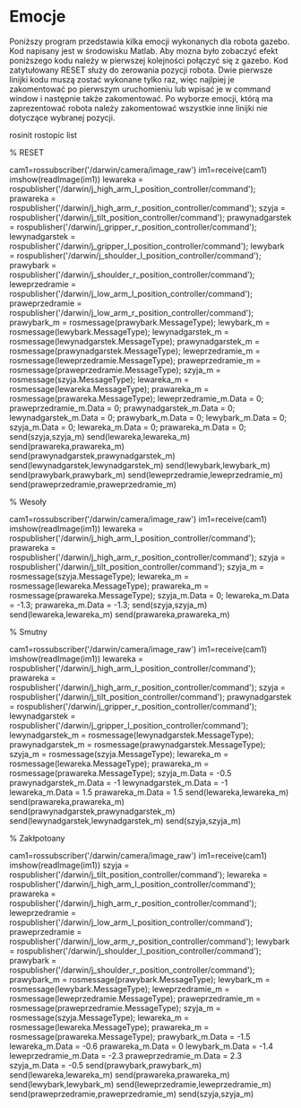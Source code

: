 # Emocje
Poniższy program przedstawia kilka emocji wykonanych dla robota gazebo. Kod napisany jest w środowisku Matlab. 
Aby mozna było zobaczyć efekt poniższego kodu należy w pierwszej kolejności połączyć się z gazebo.
Kod zatytułowany RESET służy do zerowania pozycji robota.
Dwie pierwsze linijki kodu muszą zostać wykonane tylko raz, więc najlpiej je zakomentować po pierwszym uruchomieniu
lub wpisać je w command window i następnie także zakomentować.
Po wyborze emocji, którą ma zaprezentować robota należy zakomentować wszystkie inne linijki nie dotyczące wybranej pozycji. 








rosinit
rostopic list



% RESET

cam1=rossubscriber('/darwin/camera/image_raw')
im1=receive(cam1)
imshow(readImage(im1))
lewareka = rospublisher('/darwin/j_high_arm_l_position_controller/command');
prawareka = rospublisher('/darwin/j_high_arm_r_position_controller/command');
szyja = rospublisher('/darwin/j_tilt_position_controller/command');
prawynadgarstek = rospublisher('/darwin/j_gripper_r_position_controller/command');
lewynadgarstek = rospublisher('/darwin/j_gripper_l_position_controller/command');
lewybark = rospublisher('/darwin/j_shoulder_l_position_controller/command');
prawybark = rospublisher('/darwin/j_shoulder_r_position_controller/command');
leweprzedramie = rospublisher('/darwin/j_low_arm_l_position_controller/command');
praweprzedramie = rospublisher('/darwin/j_low_arm_r_position_controller/command');
prawybark_m = rosmessage(prawybark.MessageType);
lewybark_m = rosmessage(lewybark.MessageType);
lewynadgarstek_m = rosmessage(lewynadgarstek.MessageType);
prawynadgarstek_m = rosmessage(prawynadgarstek.MessageType);
leweprzedramie_m = rosmessage(leweprzedramie.MessageType);
praweprzedramie_m = rosmessage(praweprzedramie.MessageType);
szyja_m = rosmessage(szyja.MessageType);
lewareka_m = rosmessage(lewareka.MessageType);
prawareka_m = rosmessage(prawareka.MessageType);
leweprzedramie_m.Data = 0;
praweprzedramie_m.Data = 0;
prawynadgarstek_m.Data = 0;
lewynadgarstek_m.Data = 0;
prawybark_m.Data = 0;
lewybark_m.Data = 0;
szyja_m.Data = 0;
lewareka_m.Data = 0;
prawareka_m.Data = 0;
send(szyja,szyja_m)
send(lewareka,lewareka_m)
send(prawareka,prawareka_m)
send(prawynadgarstek,prawynadgarstek_m)
send(lewynadgarstek,lewynadgarstek_m)
send(lewybark,lewybark_m)
send(prawybark,prawybark_m)
send(leweprzedramie,leweprzedramie_m)
send(praweprzedramie,praweprzedramie_m)

% Wesoły

cam1=rossubscriber('/darwin/camera/image_raw')
im1=receive(cam1)
imshow(readImage(im1))
lewareka = rospublisher('/darwin/j_high_arm_l_position_controller/command');
prawareka = rospublisher('/darwin/j_high_arm_r_position_controller/command');
szyja = rospublisher('/darwin/j_tilt_position_controller/command');
szyja_m = rosmessage(szyja.MessageType);
lewareka_m = rosmessage(lewareka.MessageType);
prawareka_m = rosmessage(prawareka.MessageType);
szyja_m.Data = 0;
lewareka_m.Data = -1.3;
prawareka_m.Data = -1.3;
send(szyja,szyja_m)
send(lewareka,lewareka_m)
send(prawareka,prawareka_m)

% Smutny

cam1=rossubscriber('/darwin/camera/image_raw')
im1=receive(cam1)
imshow(readImage(im1))
lewareka = rospublisher('/darwin/j_high_arm_l_position_controller/command');
prawareka = rospublisher('/darwin/j_high_arm_r_position_controller/command');
szyja = rospublisher('/darwin/j_tilt_position_controller/command');
prawynadgarstek = rospublisher('/darwin/j_gripper_r_position_controller/command');
lewynadgarstek = rospublisher('/darwin/j_gripper_l_position_controller/command');
lewynadgarstek_m = rosmessage(lewynadgarstek.MessageType);
prawynadgarstek_m = rosmessage(prawynadgarstek.MessageType);
szyja_m = rosmessage(szyja.MessageType);
lewareka_m = rosmessage(lewareka.MessageType);
prawareka_m = rosmessage(prawareka.MessageType);
szyja_m.Data = -0.5
prawynadgarstek_m.Data = -1
lewynadgarstek_m.Data = -1
lewareka_m.Data = 1.5
prawareka_m.Data = 1.5
send(lewareka,lewareka_m)
send(prawareka,prawareka_m)
send(prawynadgarstek,prawynadgarstek_m)
send(lewynadgarstek,lewynadgarstek_m)
send(szyja,szyja_m)

% Zakłpotoany

cam1=rossubscriber('/darwin/camera/image_raw')
im1=receive(cam1)
imshow(readImage(im1))
szyja = rospublisher('/darwin/j_tilt_position_controller/command');
lewareka = rospublisher('/darwin/j_high_arm_l_position_controller/command');
prawareka = rospublisher('/darwin/j_high_arm_r_position_controller/command');
leweprzedramie = rospublisher('/darwin/j_low_arm_l_position_controller/command');
praweprzedramie = rospublisher('/darwin/j_low_arm_r_position_controller/command');
lewybark = rospublisher('/darwin/j_shoulder_l_position_controller/command');
prawybark = rospublisher('/darwin/j_shoulder_r_position_controller/command');
prawybark_m = rosmessage(prawybark.MessageType);
lewybark_m = rosmessage(lewybark.MessageType);
leweprzedramie_m = rosmessage(leweprzedramie.MessageType);
praweprzedramie_m = rosmessage(praweprzedramie.MessageType);
szyja_m = rosmessage(szyja.MessageType);
lewareka_m = rosmessage(lewareka.MessageType);
prawareka_m = rosmessage(prawareka.MessageType);
prawybark_m.Data = -1.5
lewareka_m.Data = -0.6
prawareka_m.Data = 0
lewybark_m.Data = -1.4
leweprzedramie_m.Data = -2.3
praweprzedramie_m.Data = 2.3
szyja_m.Data = -0.5
send(prawybark,prawybark_m)
send(lewareka,lewareka_m)
send(prawareka,prawareka_m)
send(lewybark,lewybark_m)
send(leweprzedramie,leweprzedramie_m)
send(praweprzedramie,praweprzedramie_m)
send(szyja,szyja_m)

